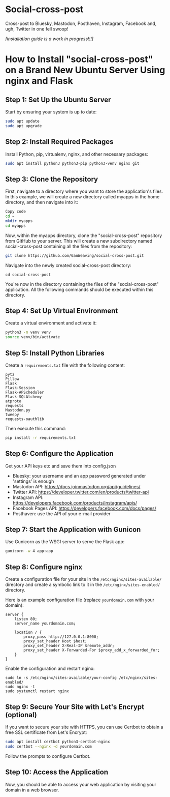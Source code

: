 # Social-cross-post

Cross-post to Bluesky, Mastodon, Posthaven, Instagram, Facebook and, ugh, Twitter in one fell swoop!

*[installation guide is a work in progress!!!]*

# How to Install "social-cross-post" on a Brand New Ubuntu Server Using nginx and Flask

## Step 1: Set Up the Ubuntu Server

Start by ensuring your system is up to date:

```sh
sudo apt update
sudo apt upgrade
```

## Step 2: Install Required Packages

Install Python, pip, virtualenv, nginx, and other necessary packages:

```sh
sudo apt install python3 python3-pip python3-venv nginx git
```

## Step 3: Clone the Repository

First, navigate to a directory where you want to store the application's files. In this example, we will create a new directory called myapps in the home directory, and then navigate into it:

```sh
Copy code
cd ~
mkdir myapps
cd myapps
```
Now, within the myapps directory, clone the "social-cross-post" repository from GitHub to your server. This will create a new subdirectory named social-cross-post containing all the files from the repository:

```sh
git clone https://github.com/GanWeaving/social-cross-post.git
```
Navigate into the newly created social-cross-post directory:

```
cd social-cross-post
```
You're now in the directory containing the files of the "social-cross-post" application. All the following commands should be executed within this directory.

## Step 4: Set Up Virtual Environment

Create a virtual environment and activate it:

```sh
python3 -m venv venv
source venv/bin/activate
```
## Step 5: Install Python Libraries

Create a `requirements.txt` file with the following content:
```
pytz
Pillow
Flask
Flask-Session
Flask-APScheduler
Flask-SQLAlchemy
atproto
requests
Mastodon.py
tweepy
requests-oauthlib
```
Then execute this command:
```sh
pip install -r requirements.txt
```

## Step 6: Configure the Application

Get your API keys etc and save them into config.json

* Bluesky: your username and an app password generated under 'settings' is enough 
* Mastodon API: https://docs.joinmastodon.org/api/guidelines/
* Twitter API: https://developer.twitter.com/en/products/twitter-api
* Instagram API: https://developers.facebook.com/products/instagram/apis/
* Facebook Pages API: https://developers.facebook.com/docs/pages/
* Posthaven: use the API of your e-mail provider

## Step 7: Start the Application with Gunicon

Use Gunicorn as the WSGI server to serve the Flask app:

```sh
gunicorn -w 4 app:app
```

## Step 8: Configure nginx

Create a configuration file for your site in the `/etc/nginx/sites-available/` directory and create a symbolic link to it in the `/etc/nginx/sites-enabled/` directory.

Here is an example configuration file (replace `yourdomain.com` with your domain):

```nginx
server {
    listen 80;
    server_name yourdomain.com;

    location / {
        proxy_pass http://127.0.0.1:8000;
        proxy_set_header Host $host;
        proxy_set_header X-Real-IP $remote_addr;
        proxy_set_header X-Forwarded-For $proxy_add_x_forwarded_for;
    }
}
```
Enable the configuration and restart nginx:
```
sudo ln -s /etc/nginx/sites-available/your-config /etc/nginx/sites-enabled/
sudo nginx -t
sudo systemctl restart nginx
```
## Step 9: Secure Your Site with Let's Encrypt (optional)

If you want to secure your site with HTTPS, you can use Certbot to obtain a free SSL certificate from Let's Encrypt:

```sh
sudo apt install certbot python3-certbot-nginx
sudo certbot --nginx -d yourdomain.com
```
Follow the prompts to configure Certbot.
## Step 10: Access the Application

Now, you should be able to access your web application by visiting your domain in a web browser.




























